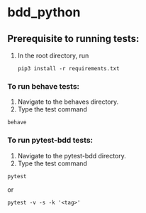 # bdd_python

## Prerequisite to running tests:

1. In the root directory, run
   ```
   pip3 install -r requirements.txt
   ```

### To run behave tests:

1. Navigate to the behaves directory.
2. Type the test command

```
behave
```

### To run pytest-bdd tests:

1. Navigate to the pytest-bdd directory.
2. Type the test command

```
pytest
```

or

```
pytest -v -s -k '<tag>'
```
